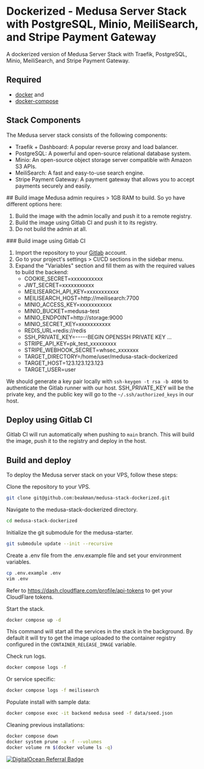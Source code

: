 # Dockerized - Medusa Server Stack with PostgreSQL, Minio, MeiliSearch, and Stripe Payment Gateway

A dockerized version of Medusa Server Stack with Traefik, PostgreSQL, Minio, MeiliSearch, and Stripe Payment Gateway.

## Required

- [docker](http://docs.docker.com/compose/install/#install-docker) and
- [docker-compose](http://docs.docker.com/compose/install/#install-compose)

## Stack Components

The Medusa server stack consists of the following components:

- Traefik + Dashboard: A popular reverse proxy and load balancer.
- PostgreSQL: A powerful and open-source relational database system.
- Minio: An open-source object storage server compatible with Amazon S3 APIs.
- MeiliSearch: A fast and easy-to-use search engine.
- Stripe Payment Gateway: A payment gateway that allows you to accept payments securely and easily.

## Build image
Medusa admin requires > 1GB RAM to build. So yo have different options here:

1. Build the image with the admin locally and push it to a remote registry.
2. Build the image using Gitlab CI and push it to its registry.
3. Do not build the admin at all.

### Build image using Gitlab CI

1. Import the repository to your [Gitlab](https://gitlab.com) account.
2. Go to your project's settings > CI/CD sections in the sidebar menu.
3. Expand the "Variables" section and fill them as with the required values to build the backend:
   - COOKIE_SECRET=xxxxxxxxxxx
   - JWT_SECRET=xxxxxxxxxxx
   - MEILISEARCH_API_KEY=xxxxxxxxxxx
   - MEILISEARCH_HOST=http://meilisearch:7700
   - MINIO_ACCESS_KEY=xxxxxxxxxxx
   - MINIO_BUCKET=medusa-test
   - MINIO_ENDPOINT=http://storage:9000
   - MINIO_SECRET_KEY=xxxxxxxxxxx
   - REDIS_URL=redis://redis
   - SSH_PRIVATE_KEY=-----BEGIN OPENSSH PRIVATE KEY ...
   - STRIPE_API_KEY=pk_test_xxxxxxxxx
   - STRIPE_WEBHOOK_SECRET=whsec_xxxxxxx
   - TARGET_DIRECTORY=/home/user/medusa-stack-dockerized
   - TARGET_HOST=123.123.123.123
   - TARGET_USER=user

We should generate a key pair locally with `ssh-keygen -t rsa -b 4096` to authenticate the Gitlab runner with our host. SSH_PRIVATE_KEY will be the private key, and the public key will go to the `~/.ssh/authorized_keys` in our host.

## Deploy using Gitlab CI

Gitlab CI will run automatically when pushing to `main` branch. This will build the image, push it to the registry and deploy in the host.

## Build and deploy

To deploy the Medusa server stack on your VPS, follow these steps:

Clone the repository to your VPS.

```bash
git clone git@github.com:beakman/medusa-stack-dockerized.git
```

Navigate to the medusa-stack-dockerized directory.

```bash
cd medusa-stack-dockerized
```

Initialize the git submodule for the medusa-starter.

```bash
git submodule update --init --recursive
```

Create a .env file from the .env.example file and set your environment variables.

```bash
cp .env.example .env
vim .env
```

Refer to https://dash.cloudflare.com/profile/api-tokens to get your CloudFlare tokens.

Start the stack.

```bash
docker compose up -d
```

This command will start all the services in the stack in the background. By default it will try to get the image uploaded to the container registry configured in the `CONTAINER_RELEASE_IMAGE` variable.

Check run logs.

```bash
docker compose logs -f
```

Or service specific:

```bash
docker compose logs -f meilisearch
```

Populate install with sample data:

```bash
docker compose exec -it backend medusa seed -f data/seed.json
```

Cleaning previous installations:

```bash
docker compose down
docker system prune -a -f --volumes
docker volume rm $(docker volume ls -q)
```

[![DigitalOcean Referral Badge](https://web-platforms.sfo2.digitaloceanspaces.com/WWW/Badge%203.svg)](https://www.digitalocean.com/?refcode=78ed3831d01e&utm_campaign=Referral_Invite&utm_medium=Referral_Program&utm_source=badge)
